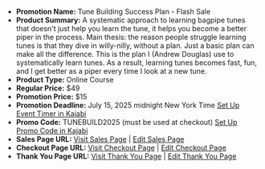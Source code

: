 - **Promotion Name:** Tune Building Success Plan - Flash Sale  
- **Product Summary:** A systematic approach to learning bagpipe tunes that doesn't just help you learn the tune, it helps you become a better piper in the process. Main thesis: the reason people struggle learning tunes is that they dive in willy-nilly, without a plan. Just a basic plan can make all the difference. This is the plan I (Andrew Douglas) use to systematically learn tunes. As a result, learning tunes becomes fast, fun, and I get better as a piper every time I look at a new tune.  
- **Product Type:** Online Course  
- **Regular Price:** $49  
- **Promotion Price:** $15  
- **Promotion Deadline:** July 15, 2025 midnight New York Time [Set Up Event Timer in Kajabi](https://app.kajabi.com/admin/sites/2148200488/events)  
- **Promo Code:** TUNEBUILD2025 (must be used at checkout) [Set Up Promo Code in Kajabi](https://app.kajabi.com/admin/sites/2148200488/coupons)  
- **Sales Page URL:** [Visit Sales Page](https://www.pipersdojo.university/tune-building-process) | [Edit Sales Page](https://app.kajabi.com/admin/landing_pages/2150113531)  
- **Checkout Page URL:** [Visit Checkout Page](https://www.pipersdojo.university/offers/5jqkQM3m) | [Edit Checkout Page](https://app.kajabi.com/admin/offers/2149364021/edit)  
- **Thank You Page URL:** [Visit Thank You Page](https://www.pipersdojo.university/thank-you-tune-building-course) | [Edit Thank You Page](https://app.kajabi.com/admin/landing_pages/2151241826)  